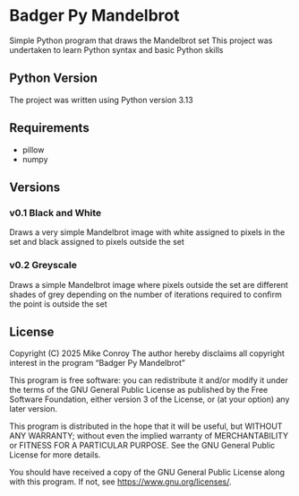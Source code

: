# Badger Py Mandelbrot
Simple Python program that draws the Mandelbrot set
This project was undertaken to learn Python syntax and basic Python skills

## Python Version
The project was written using Python version 3.13

## Requirements
- pillow
- numpy

## Versions
### v0.1 Black and White
Draws a very simple Mandelbrot image with white assigned to pixels in the set and black assigned to pixels outside the set

### v0.2 Greyscale
Draws a simple Mandelbrot image where pixels outside the set are different shades of grey depending on the number of iterations required to confirm the point is outside the set

## License
Copyright (C) 2025  Mike Conroy
The author hereby disclaims all copyright interest in the program “Badger Py Mandelbrot”

This program is free software: you can redistribute it and/or modify it under the
terms of the GNU General Public License as published by the Free Software Foundation, 
either version 3 of the License, or (at your option) any later version.

This program is distributed in the hope that it will be useful, but WITHOUT ANY WARRANTY;
without even the implied warranty of MERCHANTABILITY or FITNESS FOR A PARTICULAR PURPOSE.
See the GNU General Public License for more details.

You should have received a copy of the GNU General Public License along with this program.
If not, see <https://www.gnu.org/licenses/>.